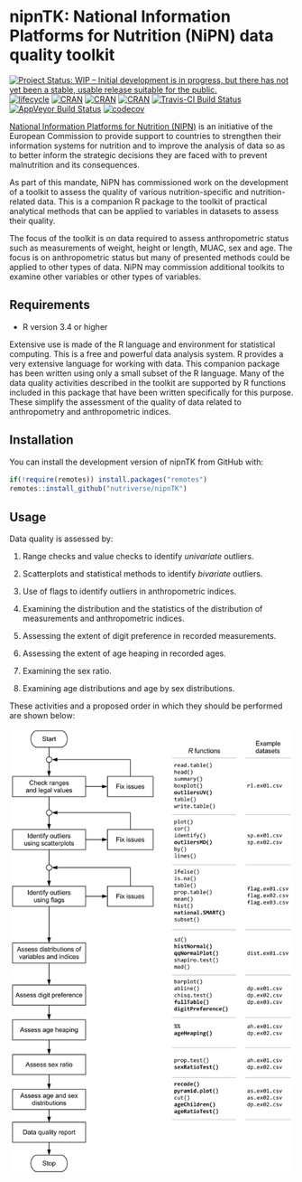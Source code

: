 
<!-- README.md is generated from README.Rmd. Please edit that file -->

# nipnTK: National Information Platforms for Nutrition (NiPN) data quality toolkit

<!-- <img src="man/figures/logo_nipn_en.png" align="right" display="none" /> -->

[![Project Status: WIP – Initial development is in progress, but there
has not yet been a stable, usable release suitable for the
public.](http://www.repostatus.org/badges/latest/wip.svg)](http://www.repostatus.org/#wip)
[![lifecycle](https://img.shields.io/badge/lifecycle-maturing-blue.svg)](https://www.tidyverse.org/lifecycle/#maturing)
[![CRAN](https://img.shields.io/cran/v/nipnTK.svg)](https://cran.r-project.org/package=nipnTK)
[![CRAN](https://img.shields.io/cran/l/nipnTK.svg)](https://CRAN.R-project.org/package=nipnTK)
[![CRAN](http://cranlogs.r-pkg.org/badges/nipnTK)](https://cran.r-project.org/package=nipnTK)
[![Travis-CI Build
Status](https://travis-ci.org/nutriverse/nipnTK.svg?branch=master)](https://travis-ci.org/nutriverse/nipnTK)
[![AppVeyor Build
Status](https://ci.appveyor.com/api/projects/status/github/nutriverse/nipnTK?branch=master&svg=true)](https://ci.appveyor.com/project/nutriverse/nipnTK)
[![codecov](https://codecov.io/gh/nutriverse/nipnTK/branch/master/graph/badge.svg)](https://codecov.io/gh/nutriverse/nipnTK)

[National Information Platforms for Nutrition
(NIPN)](http://www.nipn-nutrition-platforms.org) is an initiative of the
European Commission to provide support to countries to strengthen their
information systems for nutrition and to improve the analysis of data so
as to better inform the strategic decisions they are faced with to
prevent malnutrition and its consequences.

As part of this mandate, NiPN has commissioned work on the development
of a toolkit to assess the quality of various nutrition-specific and
nutrition-related data. This is a companion R package to the toolkit of
practical analytical methods that can be applied to variables in
datasets to assess their quality.

The focus of the toolkit is on data required to assess anthropometric
status such as measurements of weight, height or length, MUAC, sex and
age. The focus is on anthropometric status but many of presented methods
could be applied to other types of data. NiPN may commission additional
toolkits to examine other variables or other types of variables.

## Requirements

  - R version 3.4 or higher

Extensive use is made of the R language and environment for statistical
computing. This is a free and powerful data analysis system. R provides
a very extensive language for working with data. This companion package
has been written using only a small subset of the R language. Many of
the data quality activities described in the toolkit are supported by R
functions included in this package that have been written specifically
for this purpose. These simplify the assessment of the quality of data
related to anthropometry and anthropometric indices.

## Installation

You can install the development version of nipnTK from GitHub with:

``` r
if(!require(remotes)) install.packages("remotes")
remotes::install_github("nutriverse/nipnTK")
```

## Usage

Data quality is assessed by:

1.  Range checks and value checks to identify *univariate* outliers.

2.  Scatterplots and statistical methods to identify *bivariate*
    outliers.

3.  Use of flags to identify outliers in anthropometric indices.

4.  Examining the distribution and the statistics of the distribution of
    measurements and anthropometric indices.

5.  Assessing the extent of digit preference in recorded measurements.

6.  Assessing the extent of age heaping in recorded ages.

7.  Examining the sex ratio.

8.  Examining age distributions and age by sex distributions.

These activities and a proposed order in which they should be performed
are shown below:

![](man/figures/nipnWorkflow.png)<!-- -->
